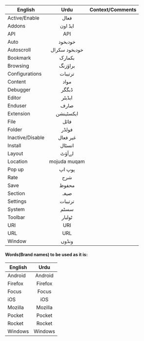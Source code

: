 | English         | Urdu         |Context/Comments
| ------------- |:-------------:|:-------------:|
| Active/Enable |فعال|
| Addons  |ایڈ اون|
| API  |API|
|Auto|خودبخود|
|Autoscroll  |خودبخود سکرال|
|Bookmark  |بکمارک|
|Browsing |براؤزنگ|
|Configurations |ترتیبات|
|Content |مواد|
|Debugger |ڈبگگر|
|Editor |ایڈیٹر|
|Enduser |صارف|
|Extension |ایکسٹینشن|
|File |فائل|
|Folder |فولڈر|
|Inactive/Disable |غیر فعال|
|Install |انسٹال|
|Layout |لےآؤٹ|
|Location |mojuda muqam|
|Pop up|پوپ اپ|
|Rate |شرح|
|Save |محفوظ|
|Section |صیغہ|
|Settings |ترتیبات|
|System |سسٹم|
|Toolbar |ٹولبار|
|URI|URI|
|URL|URL|
|Window |ونڈوں|


#### Words(Brand names) to be used as it is:
| English         | Urdu         
| ------------- |:-------------:|
|Android |Android|
|Firefox |Firefox|
|Focus |Focus|
|iOS |iOS|
|Mozilla |Mozilla|
|Pocket |Pocket|
|Rocket |Rocket|
|Windows|Windows|
